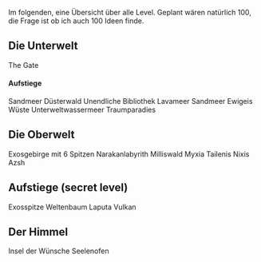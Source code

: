 Im folgenden, eine Übersicht über alle Level. Geplant wären natürlich 100, die Frage ist ob ich auch 100 Ideen finde.

## Die Unterwelt

The Gate

#### Aufstiege
Sandmeer 
Düsterwald 
Unendliche Bibliothek 
Lavameer 
Sandmeer 
Ewigeis Wüste 
Unterweltwassermeer 
Traumparadies 


## Die Oberwelt
Exosgebirge mit 6 Spitzen
Narakanlabyrith
Milliswald
Myxia
Tailenis
Nixis
Azsh

## Aufstiege (secret level)
Exosspitze
Weltenbaum
Laputa
Vulkan 
## Der Himmel


Insel der Wünsche
Seelenofen